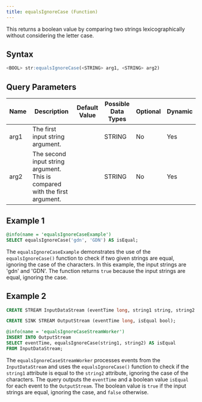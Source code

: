 ```yaml
---
title: equalsIgnoreCase (Function)
---
```


This returns a boolean value by comparing two strings lexicographically without considering the letter case.

## Syntax

```sql
<BOOL> str:equalsIgnoreCase(<STRING> arg1, <STRING> arg2)
```

## Query Parameters

| Name | Description  | Default Value | Possible Data Types | Optional | Dynamic |
|------|--------------|---------------|---------------------|----------|---------|
| arg1 | The first input string argument.  |      | STRING  | No       | Yes     |
| arg2 | The second input string argument. This is compared with the first argument. |        | STRING      | No       | Yes     |

## Example 1

```sql
@info(name = 'equalsIgnoreCaseExample')
SELECT equalsIgnoreCase('gdn', 'GDN') AS isEqual;
```

The `equalsIgnoreCaseExample` demonstrates the use of the `equalsIgnoreCase()` function to check if two given strings are equal, ignoring the case of the characters. In this example, the input strings are 'gdn' and 'GDN'. The function returns `true` because the input strings are equal, ignoring the case.

## Example 2

```sql
CREATE STREAM InputDataStream (eventTime long, string1 string, string2 string);

CREATE SINK STREAM OutputStream (eventTime long, isEqual bool);

@info(name = 'equalsIgnoreCaseStreamWorker')
INSERT INTO OutputStream
SELECT eventTime, equalsIgnoreCase(string1, string2) AS isEqual
FROM InputDataStream;
```

The `equalsIgnoreCaseStreamWorker` processes events from the `InputDataStream` and uses the `equalsIgnoreCase()` function to check if the `string1` attribute is equal to the `string2` attribute, ignoring the case of the characters. The query outputs the `eventTime` and a boolean value `isEqual` for each event to the `OutputStream`. The boolean value is `true` if the input strings are equal, ignoring the case, and `false` otherwise.

